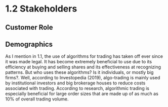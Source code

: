 # 1.2 Stakeholders

## Customer Role

## Demographics

As I mention in 1.1, the use of algorithms for trading has taken off ever since it was made legal. It has become extremely beneficial to use due to its efficiency at buying and selling shares and its effectiveness at recognizing patterns. But who uses these algorithms? Is it individuals, or mostly big firms?. Well, according to Investopedia (2019), algo-trading is mainly used by institutional investors and big brokerage houses to reduce costs associated with trading. According to research, algorithmic trading is especially beneficial for large order sizes that are made up of as much as 10% of overall trading volume.
